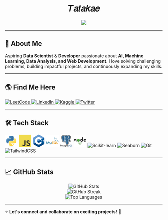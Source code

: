<h1 align="center">𝑇𝑎𝑡𝑎𝑘𝑎𝑒</h1>

<p align="center">
  <img src="https://readme-typing-svg.herokuapp.com?font=Fira+Code&weight=600&size=22&pause=1000&color=00F7FF&width=435&lines=Aspiring+Data+Scientist+%26+Developer;Passionate+about+AI%2C+ML%2C+Web+Dev;Always+learning+new+things!">
</p>

---

## 🚀 About Me  
Aspiring **Data Scientist** & **Developer** passionate about **AI, Machine Learning, Data Analysis, and Web Development**. I love solving challenging problems, building impactful projects, and continuously expanding my skills.  

---

## 🌎 Find Me Here  
<p align="left">
  <a href="https://www.leetcode.com/praveendwivedi" target="blank">
    <img src="https://raw.githubusercontent.com/rahuldkjain/github-profile-readme-generator/master/src/images/icons/Social/leet-code.svg" alt="LeetCode" height="30" width="40" />
  </a>
  <a href="https://linkedin.com/in/praveendwivedii" target="blank">
    <img src="https://raw.githubusercontent.com/rahuldkjain/github-profile-readme-generator/master/src/images/icons/Social/linked-in-alt.svg" alt="LinkedIn" height="30" width="40" />
  </a>
  <a href="https://kaggle.com/praveendwivedii" target="blank">
    <img src="https://raw.githubusercontent.com/rahuldkjain/github-profile-readme-generator/master/src/images/icons/Social/kaggle.svg" alt="Kaggle" height="30" width="40" />
  </a>
  <a href="https://twitter.com/prvngotnochill" target="blank">
    <img src="https://raw.githubusercontent.com/rahuldkjain/github-profile-readme-generator/master/src/images/icons/Social/twitter.svg" alt="Twitter" height="30" width="40" />
  </a>
</p>

---

## 🛠️ Tech Stack  
<p align="left">
  <img src="https://raw.githubusercontent.com/devicons/devicon/master/icons/python/python-original.svg" alt="Python" width="40" height="40"/> 
  <img src="https://raw.githubusercontent.com/devicons/devicon/master/icons/javascript/javascript-original.svg" alt="JavaScript" width="40" height="40"/> 
  <img src="https://raw.githubusercontent.com/devicons/devicon/master/icons/cplusplus/cplusplus-original.svg" alt="C++" width="40" height="40"/> 
  <img src="https://raw.githubusercontent.com/devicons/devicon/master/icons/mysql/mysql-original-wordmark.svg" alt="MySQL" width="40" height="40"/> 
  <img src="https://raw.githubusercontent.com/devicons/devicon/master/icons/postgresql/postgresql-original-wordmark.svg" alt="PostgreSQL" width="40" height="40"/>
  <img src="https://raw.githubusercontent.com/devicons/devicon/master/icons/nodejs/nodejs-original-wordmark.svg" alt="Node.js" width="40" height="40"/> 
  <img src="https://upload.wikimedia.org/wikipedia/commons/0/05/Scikit_learn_logo_small.svg" alt="Scikit-learn" width="40" height="40"/> 
  <img src="https://seaborn.pydata.org/_images/logo-mark-lightbg.svg" alt="Seaborn" width="40" height="40"/> 
  <img src="https://www.vectorlogo.zone/logos/git-scm/git-scm-icon.svg" alt="Git" width="40" height="40"/> 
  <img src="https://www.vectorlogo.zone/logos/tailwindcss/tailwindcss-icon.svg" alt="TailwindCSS" width="40" height="40"/> 
</p>

---

## 📈 GitHub Stats  
<p align="center">
  <img src="https://github-readme-stats.vercel.app/api?username=praveendwivediii&show_icons=true&theme=dark" alt="GitHub Stats" />
  <br>
  <img src="https://github-readme-streak-stats.herokuapp.com/?user=praveendwivediii&theme=dark" alt="GitHub Streak" />
  <br>
  <img src="https://github-readme-stats.vercel.app/api/top-langs?username=praveendwivediii&show_icons=true&locale=en&layout=compact&theme=dark" alt="Top Languages" />
</p>

---

⭐ **Let's connect and collaborate on exciting projects!** 🚀

